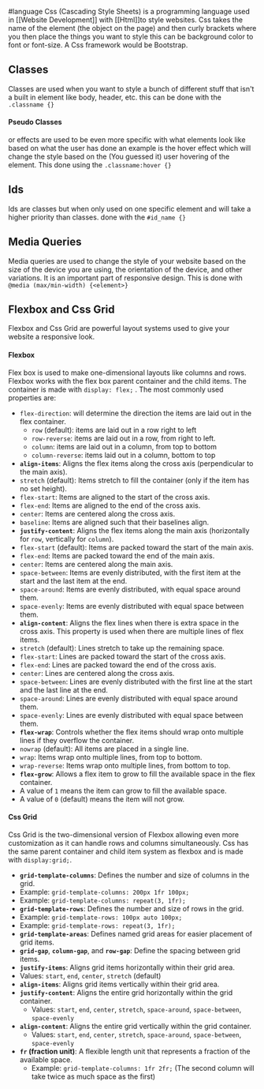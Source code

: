 #language
Css (Cascading Style Sheets) is a programming language used in [[Website Development]] with [[Html]]to style websites. Css takes the name of the element (the object on the page) and then curly brackets where you then place the things you want to style this can be background color to font or font-size. A Css framework would be Bootstrap.
## Classes 

Classes are used when you want to style a bunch of different stuff that isn't a built in element like body, header, etc. this can be done with the `.classname {}`
#### Pseudo Classes
or effects are used to be even more specific with what elements look like based on what the user has done an example is the hover effect which will change the style based on the (You guessed it) user hovering of the element. This done using the `.classname:hover {}` 
## Ids
Ids are classes but when only used on one specific element and will take a higher priority than classes. done with the `#id_name {}`
## Media Queries  
Media queries are used to change the style of your website based on the size of the device you are using, the orientation of the device, and other variations. It is an important part of responsive design. This is done with `@media (max/min-width) {<element>}`

## Flexbox and Css Grid
Flexbox and Css Grid are powerful layout systems used to give your website a responsive look.

#### Flexbox
Flex box is used to make one-dimensional layouts like columns and rows. Flexbox works with the flex box parent container and the child items. The container is made with `display: flex;` .  The most commonly used properties are:
- `flex-direction`: will determine the direction the items are laid out in the flex container.
  - `row` (default): items are laid out in a row right to left
  - `row-reverse`: items are laid out in a row, from right to left.
  - `column`: items are laid out in a column, from top to bottom
  - `column-reverse`: items laid out in a column, bottom to top  
- **`align-items`**: Aligns the flex items along the cross axis (perpendicular to the main axis).
 - `stretch` (default): Items stretch to fill the container (only if the item has no set height).
 - `flex-start`: Items are aligned to the start of the cross axis.
 - `flex-end`: Items are aligned to the end of the cross axis.
 - `center`: Items are centered along the cross axis.
 - `baseline`: Items are aligned such that their baselines align.
-  **`justify-content`**: Aligns the flex items along the main axis (horizontally for `row`, vertically for `column`).
 - `flex-start` (default): Items are packed toward the start of the main axis.
 - `flex-end`: Items are packed toward the end of the main axis.
 - `center`: Items are centered along the main axis.
 - `space-between`: Items are evenly distributed, with the first item at the start and the last item at the end.
 - `space-around`: Items are evenly distributed, with equal space around them.
 - `space-evenly`: Items are evenly distributed with equal space between them.
- **`align-content`**: Aligns the flex lines when there is extra space in the cross axis. This property is used when there are multiple lines of flex items.
 - `stretch` (default): Lines stretch to take up the remaining space.
 - `flex-start`: Lines are packed toward the start of the cross axis.
 - `flex-end`: Lines are packed toward the end of the cross axis.
 - `center`: Lines are centered along the cross axis.
 - `space-between`: Lines are evenly distributed with the first line at the start and the last line at the end.
 - `space-around`: Lines are evenly distributed with equal space around them.
 - `space-evenly`: Lines are evenly distributed with equal space between them.
- **`flex-wrap`**: Controls whether the flex items should wrap onto multiple lines if they overflow the container.
 - `nowrap` (default): All items are placed in a single line.
 - `wrap`: Items wrap onto multiple lines, from top to bottom.
 - `wrap-reverse`: Items wrap onto multiple lines, from bottom to top.
- **`flex-grow`**: Allows a flex item to grow to fill the available space in the flex container.
 - A value of `1` means the item can grow to fill the available space.
 - A value of `0` (default) means the item will not grow.
#### Css Grid 
Css Grid is the two-dimensional version of Flexbox allowing even more customization as it can handle rows and columns simultaneously. Css has the same parent container and child item system as flexbox and is made with `display:grid;`. 
- **`grid-template-columns`**: Defines the number and size of columns in the grid.
 - Example: `grid-template-columns: 200px 1fr 100px;`
 - Example: `grid-template-columns: repeat(3, 1fr);`
- **`grid-template-rows`**: Defines the number and size of rows in the grid.
 - Example: `grid-template-rows: 100px auto 100px;`
 - Example: `grid-template-rows: repeat(3, 1fr);`
-  **`grid-template-areas`**: Defines named grid areas for easier placement of grid items.
- **`grid-gap`**, **`column-gap`**, and **`row-gap`**: Define the spacing between grid items.
- **`justify-items`**: Aligns grid items horizontally within their grid area.
 - Values: `start`, `end`, `center`, `stretch` (default)
- **`align-items`**: Aligns grid items vertically within their grid area.
- **`justify-content`**: Aligns the entire grid horizontally within the grid container.
  - Values: `start`, `end`, `center`, `stretch`, `space-around`, `space-between`, `space-evenly`
- **`align-content`**: Aligns the entire grid vertically within the grid container.
  - Values: `start`, `end`, `center`, `stretch`, `space-around`, `space-between`, `space-evenly`
- **`fr` (fraction unit)**: A flexible length unit that represents a fraction of the available space.
  - Example: `grid-template-columns: 1fr 2fr;` (The second column will take twice as much space as the first)